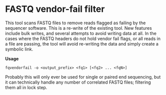 # FASTQ vendor-fail filter

This tool scans FASTQ files to remove reads flagged as failing by the sequencer
software. This is a re-write of the existing tool. New features include bulk 
writes, and several attempts to avoid writing data at all. In the cases where
the FASTQ headers do not hold vendor fail flags, or all reads in a file are 
passing, the tool will avoid re-writing the data and simply create a symbolic
link. 

**Usage**

```
fqvendorfail -o <output_prefix> <fq1> [<fq2> ... <fqN>]
```

Probably this will only ever be used for single or paired end sequencing, but 
it can technically handle any number of correlated FASTQ files; filtering them
all in lock step.